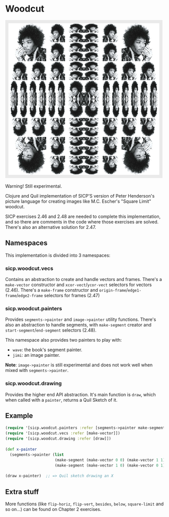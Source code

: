 # Woodcut

<img src="../../../resources/square-jimi.png" />

Warning! Still experimental.

Clojure and Quil implementation of SICP'S version of Peter Henderson's picture
language for creating images like M.C. Escher's "Square Limit" woodcut.

SICP exercises 2.46 and 2.48 are needed to complete this implementation, and so
there are comments in the code where those exercises are solved. There's also an
alternative solution for 2.47.

## Namespaces

This implementation is divided into 3 namespaces:

### sicp.woodcut.vecs

Contains an abstraction to create and handle vectors and frames. There's a
`make-vector` constructor and `xcor-vect`/`ycor-vect` selectors for vectors
(2.46). There's a `make-frame` constructor and
`origin-frame`/`edge1-frame`/`edge2-frame` selectors for frames (2.47)

### sicp.woodcut.painters

Provides `segments->painter` and `image->painter` utility functions. There's
also an abstraction to handle segments, with `make-segment` creator and
`start-segment`/`end-segment` selectors (2.48).

This namespace also provides two painters to play with:

- `wave`: the book's segment painter.
- `jimi`: an image painter.

**Note**: `image->painter` is still experimental and does not work well when
mixed with `segments->painter`.

### sicp.woodcut.drawing

Provides the higher end API abstraction. It's main function is `draw`, which
when called with a `painter`, returns a Quil Sketch of it.

## Example

```clj
(require '[sicp.woodcut.painters :refer [segments->painter make-segment]])
(require '[sicp.woodcut.vecs :refer [make-vector]])
(require '[sicp.woodcut.drawing :refer [draw]])

(def x-painter
  (segments->painter (list
                      (make-segment (make-vector 0 0) (make-vector 1 1))
                      (make-segment (make-vector 1 0) (make-vector 0 1)))))

(draw x-painter)  ;; => Quil sketch drawing an X
```

## Extra stuff

More functions (like `flip-horiz`, `flip-vert`, `besides`, `below`,
`square-limit` and so on...) can be found on Chapter 2 exercises.
